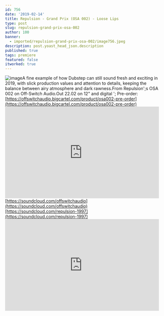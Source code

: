 ```yaml
---
id: 756
date: '2019-02-14'
title: Repulsion - Grand Prix (OSA 002) - Loose Lips
type: post
slug: repulsion-grand-prix-osa-002
author: 100
banner:
  - imported/repulsion-grand-prix-osa-002/image756.jpeg
description: post.yoast_head_json.description
published: true
tags: premiere
featured: false
itworked: true
---
```

![image](../imported/repulsion-grand-prix-osa-002/image756.jpeg)A fine example of how Dubstep can still sound fresh and exciting in 2019, with slick production values and attention to details, keeping the balance between airy atmosphere and dark rawness.From Repulsion';s OSA 002 on Off-Switch Audio.Out 22.02 on 12" and digital '; Pre-order: [https://offswitchaudio.bigcartel.com/product/osa002-pre-order](https://offswitchaudio.bigcartel.com/product/osa002-pre-order)<iframe width='100%' height='300' scrolling='no' frameborder='no' allow='autoplay' src='https://w.soundcloud.com/player/?url=https%3A//api.soundcloud.com/tracks/575430879&color=%23ff5500&auto_play=false&hide_related=false&show_comments=true&show_user=true&show_reposts=false&show_teaser=true'></iframe>[https://soundcloud.com/offswitchaudio](https://soundcloud.com/offswitchaudio)[https://soundcloud.com/repulsion-1997](https://soundcloud.com/repulsion-1997)<iframe width='100%' height='300' scrolling='no' frameborder='no' allow='autoplay' src='https://www.youtube.com/embed/Na7gmNPc3uc'></iframe>